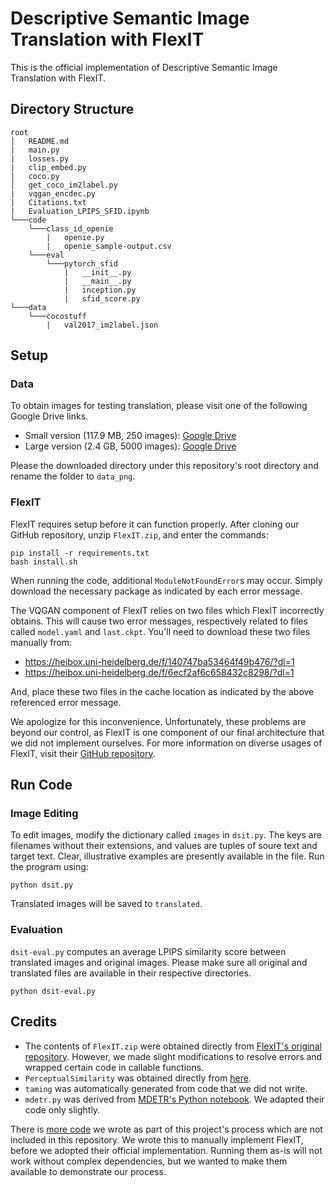 # Descriptive Semantic Image Translation with FlexIT

This is the official implementation of Descriptive Semantic Image Translation with FlexIT.

## Directory Structure

```
root
│   README.md
|   main.py
|   losses.py
|   clip_embed.py
|   coco.py
│   get_coco_im2label.py
|   vqgan_encdec.py
|   Citations.txt
|   Evaluation_LPIPS_SFID.ipynb
└───code
    └───class_id_openie
        |   openie.py
        |   openie_sample-output.csv
    └───eval
        └───pytorch_sfid
            |   __init__.py
            |   __main__.py
            |   inception.py
            |   sfid_score.py
└───data
    └───cocostuff
        |   val2017_im2label.json
```

## Setup

### Data

To obtain images for testing translation, please visit one of the following Google Drive links.
- Small version (117.9 MB, 250 images): [Google Drive](https://drive.google.com/drive/folders/1vO0P1uS0ylmLfytLZeonX5YG7MmyKd1k?usp=sharing)
- Large version (2.4 GB, 5000 images): [Google Drive](https://drive.google.com/drive/folders/1WbaB7ev09Z7pLM4ZKcZjd9WFNMPMQG8R?usp=sharing)

Please the downloaded directory under this repository's root directory and rename the folder to `data_png`.

### FlexIT

FlexIT requires setup before it can function properly. After cloning our GitHub repository, unzip `FlexIT.zip`, and enter the commands:
```
pip install -r requirements.txt
bash install.sh
```
When running the code, additional `ModuleNotFoundError`s may occur. Simply download the necessary package as indicated by each error message.

The VQGAN component of FlexIT relies on two files which FlexIT incorrectly obtains. This will cause two error messages, respectively related to files called `model.yaml` and `last.ckpt`. You'll need to download these two files manually from:
- https://heibox.uni-heidelberg.de/f/140747ba53464f49b476/?dl=1
- https://heibox.uni-heidelberg.de/f/6ecf2af6c658432c8298/?dl=1

And, place these two files in the cache location as indicated by the above referenced error message.

We apologize for this inconvenience. Unfortunately, these problems are beyond our control, as FlexIT is one component of our final architecture that we did not implement ourselves. For more information on diverse usages of FlexIT, visit their [GitHub repository](https://github.com/facebookresearch/SemanticImageTranslation).


## Run Code

### Image Editing
To edit images, modify the dictionary called `images` in `dsit.py`. The keys are filenames without their extensions, and values are tuples of soure text and target text. Clear, illustrative examples are presently available in the file. Run the program using:
```
python dsit.py
```
Translated images will be saved to `translated`.

### Evaluation
`dsit-eval.py` computes an average LPIPS similarity score between translated images and original images. Please make sure all original and translated files are available in their respective directories.
```
python dsit-eval.py
```

## Credits

- The contents of `FlexIT.zip` were obtained directly from [FlexIT's original repository](https://github.com/facebookresearch/SemanticImageTranslation). However, we made slight modifications to resolve errors and wrapped certain code in callable functions.
- `PerceptualSimilarity` was obtained directly from [here](https://github.com/richzhang/PerceptualSimilarity).
- `taming` was automatically generated from code that we did not write.
- `mdetr.py` was derived from [MDETR's Python notebook](https://colab.research.google.com/github/ashkamath/mdetr/blob/colab/notebooks/MDETR_demo.ipynb). We adapted their code only slightly.

There is [more code](https://drive.google.com/file/d/1M5fKv621kRHFX5BoEHG9IYH_tHwsxLz1/view?usp=sharing) we wrote as part of this project's process which are not included in this repository. We wrote this to manually implement FlexIT, before we adopted their official implementation. Running them as-is will not work without complex dependencies, but we wanted to make them available to demonstrate our process.

